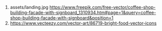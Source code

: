1. assets/landing.jpg
   https://www.freepik.com/free-vector/coffee-shop-building-facade-with-signboard_1310934.htm#page=1&query=coffee-shop-building-facade-with-signboard&position=1
2. https://www.vecteezy.com/vector-art/86719-bright-food-vector-icons